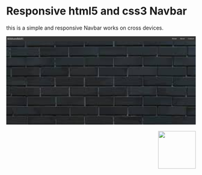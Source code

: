 # Responsive html5 and css3 Navbar
this is a simple and responsive Navbar works on cross devices.

![](img/desktop.png)

<img align="right" width="100" height="100" src="![](img/mobile.png)">
